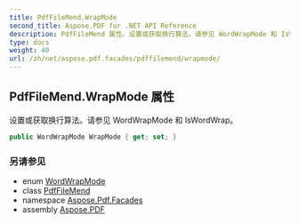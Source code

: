 ```yaml
---
title: PdfFileMend.WrapMode
second_title: Aspose.PDF for .NET API Reference
description: PdfFileMend 属性。设置或获取换行算法。请参见 WordWrapMode 和 IsWordWrap
type: docs
weight: 40
url: /zh/net/aspose.pdf.facades/pdffilemend/wrapmode/
---
```

## PdfFileMend.WrapMode 属性

设置或获取换行算法。请参见 WordWrapMode 和 IsWordWrap。

```csharp
public WordWrapMode WrapMode { get; set; }
```

### 另请参见

* enum [WordWrapMode](../../wordwrapmode/)
* class [PdfFileMend](../)
* namespace [Aspose.Pdf.Facades](../../../aspose.pdf.facades/)
* assembly [Aspose.PDF](../../../)